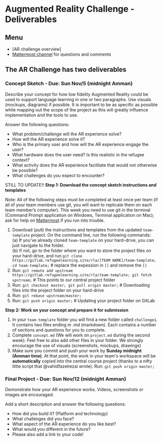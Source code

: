 # Augmented Reality Challenge - Deliverables 

## Menu
* [AR challenge overview]
* [Mattermost channel](https://mattermost.refugeelearning.site/rla/channels/challenge-3-ar) for questions and comments

## The AR Challenge has **two deliverables** 

### Concept Sketch - Due: Sun Nov/5 (midnight Amman)

Describe your concept for how low fidelity Augmented Reality could be used to support language learning in one or two paragraphs. Use visuals (mockups, diagrams) if possible. It is important to be as specific as possible while mapping out the scope of the project as this will greatly influence implementation and the tools to use. 

Answer the following questions:
- What problem/challenge will the AR experience solve? 
- How will the AR experience solve it? 
- Who is the primary user and how will the AR experience engage the user?
- What hardware does the user need? Is this realistic in the refugee context? 
- What activity does the AR experience facilitate that would not otherwise be possible? 
- What challenges do you expect to encounter? 

STILL TO UPDATE!! 
**Step 1: Download the concept sketch instructions and templates**

Note: All of the following steps must be completed at least once per team (if all of your team members use git, you will want to replicate them on each team member’s computer). This week you need to use git in the terminal (Command Prompt application on Windows, Terminal application on Mac); ask for help on [Mattermost](https://mattermost.refugeelearning.site/rla/channels/help) if you run into trouble.

1. Download (pull) the instructions and templates from the updated `team-template` project. On the command line, run the following commands:  
  (a) If you've already cloned `team-template` on your hard-drive, you can just navigate to the folder.  
  (b) If not, go to the folder where you want to store the project files on your hard-drive, and run `git clone https://gitlab.refugeelearning.site/rla/[TEAM NAME]/team-template; cd team-template;` # replace the expession in `[]` and remove the `[]`
2. Run: `git remote add upstream https://gitlab.refugeelearning.site/rla/team-template; git fetch upstream;` # This points to our central project folder
3. Run: `git checkout master; git pull origin master;` # Downloading files into the project folder on your hard-drive
4. Run: `git rebase upstream/master;` 
5. Run: `git push origin master;` # Updating your project folder on GitLab

**Step 2: Work on your concept and prepare it for submission**

1. In your `team-template` folder you will find a new folder called `challenge1`. It contains two files ending in .md (markdown). Each contains a number of sections and questions for you to complete. 
2. Complete `concept.md` (We will work on `project.md` during the second week). Feel free to also add other files in your folder. We strongly encourage the use of visuals (screenshots, mockups, drawings)
3. Make sure you commit and push your work by **Sunday midnight (Amman time)**. At that point, the work in your team's workspace will be **automatically** copied into the central course project (thanks to a nifty little script that @vahidfazelrezai wrote). Run: `git push origin master;` 

### Final Project - Due: Sun Nov/12 (midnight Amman)
Demonstrate how your AR experience works. Videos, screenshots or images are encouraged. 

Add a short description and answer the following questions: 
- How did you build it? (Platform and technology)
- What challenges did you face?
- What aspect of the AR experience do you like best? 
- What would you different in the future? 
- Please also add a link to your code!

